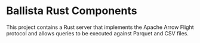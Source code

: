 # Ballista Rust Components

This project contains a Rust server that implements the Apache Arrow Flight protocol and allows queries to be executed against Parquet and CSV files.
